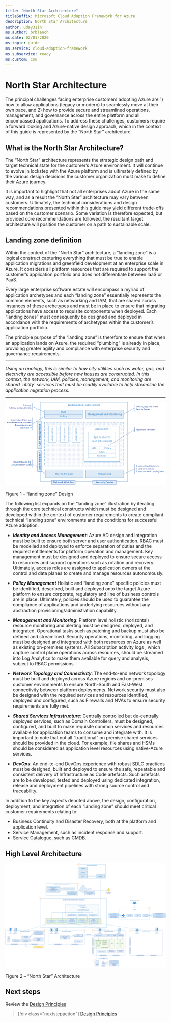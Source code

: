 ```yaml
---
title: "North Star Architecture"
titleSuffix: Microsoft Cloud Adoption Framework for Azure
description: North Star Architecture
author: uday31in
ms.author: brblanch
ms.date: 02/01/2020
ms.topic: guide
ms.service: cloud-adoption-framework
ms.subservice: ready
ms.custom: csu
---
```


# North Star Architecture

The principal challenges facing enterprise customers adopting Azure are 1) how to allow applications (legacy or modern) to seamlessly move at their own pace, and 2) how to provide secure and streamlined operations, management, and governance across the entire platform and all encompassed applications. To address these challenges, customers require a forward looking and Azure-native design approach, which in the context of this guide is represented by the “North Star” architecture.

## What is the North Star Architecture?

The “North Star” architecture represents the strategic design path and target technical state for the customer’s Azure environment. It will continue to evolve in lockstep with the Azure platform and is ultimately defined by the various design decisions the customer organization must make to define their Azure journey.

It is important to highlight that not all enterprises adopt Azure in the same way, and as a result the “North Star” architecture may vary between customers. Ultimately, the technical considerations and design recommendations presented within this guide may yield different trade-offs based on the customer scenario. Some variation is therefore expected, but provided core recommendations are followed, the resultant target architecture will position the customer on a path to sustainable scale.

## Landing zone definition

Within the context of the “North Star” architecture, a “landing zone” is a logical construct capturing everything that must be true to enable application migrations and greenfield development at an enterprise scale in Azure. It considers all platform resources that are required to support the customer’s application portfolio and does not differentiate between IaaS or PaaS.

Every large enterprise software estate will encompass a myriad of application archetypes and each “landing zone” essentially represents the common elements, such as networking and IAM, that are shared across instances of these archetypes and must be in place to ensure that migrating applications have access to requisite components when deployed. Each “landing zones” must consequently be designed and deployed in accordance with the requirements of archetypes within the customer’s application portfolio.

The principle purpose of the “landing zone” is therefore to ensure that when an application lands on Azure, the required “plumbing” is already in place, providing greater agility and compliance with enterprise security and governance requirements.

---
_Using an analogy, this is similar to how city utilities such as water, gas, and electricity are accessible before new houses are constructed. In this context, the network, IAM, policies, management, and monitoring are shared 'utility' services that must be readily available to help streamline the application migration process._
***

![landing zone](./media/lz-design.png "landing zone")

Figure 1 – “landing zone” Design

The following list expands on the “landing zone” illustration by iterating through the core technical constructs which must be designed and developed within the context of customer requirements to create compliant technical “landing zone” environments and the conditions for successful Azure adoption.

- ***Identity and Access Management***: Azure AD design and integration must be built to ensure both server and user authentication. RBAC must be modelled and deployed to enforce separation of duties and the required entitlements for platform operation and management. Key management must be designed and deployed to ensure secure access to resources and support operations such as rotation and recovery. Ultimately, access roles are assigned to application owners at the control and data planes to create and manage resources autonomously.

- ***Policy Management*** Holistic and “landing zone” specific policies must be identified, described, built and deployed onto the target Azure platform to ensure corporate, regulatory and line of business controls are in place. Ultimately, policies should be used to guarantee the compliance of applications and underlying resources without any abstraction provisioning/administration capability.

- ***Management and Monitoring***: Platform level holistic (horizontal) resource monitoring and alerting must be designed, deployed, and integrated. Operational tasks such as patching and backup must also be defined and streamlined. Security operations, monitoring, and logging must be designed and integrated with both resources on Azure as well as existing on-premises systems. All Subscription activity logs , which capture control plane operations across resources, should be streamed into Log Analytics to make them available for query and analysis, subject to RBAC permissions.

- ***Network Topology and Connectivity***: The end-to-end network topology must be built and deployed across Azure regions and on-premises customer environments to ensure North-South and East-West connectivity between platform deployments. Network security must also be designed with the required services and resources identified, deployed and configured, such as Firewalls and NVAs to ensure security requirements are fully met.

- ***Shared Services Infrastructure***: Centrally controlled but de-centrally deployed services, such as Domain Controllers, must be designed, configured, and built to make requisite common services and resources available for application teams to consume and integrate with. It is important to note that not all “traditional” on premise shared services should be provided in the cloud. For example, file shares and HSMs should be considered as application level resources using native-Azure services.

- ***DevOps***: An end-to-end DevOps experience with robust SDLC practices must be designed, built and deployed to ensure the safe, repeatable and consistent delivery of Infrastructure as Code artefacts. Such artefacts are to be developed, tested and deployed using dedicated integration, release and deployment pipelines with strong source control and traceability.

In addition to the key aspects denoted above, the design, configuration, deployment, and integration of each “landing zone” should meet critical customer requirements relating to:

- Business Continuity and Disaster Recovery, both at the platform and application level.
- Service Management, such as incident response and support.
- Service Catalogue, such as CMDB.

## High Level Architecture

![North Star Architecture](./media/ns-arch.png "North Star Architecture")

Figure 2 – “North Star” Architecture

## Next steps

Review the [Design Principles](./design-principles.md)

> [!div class="nextstepaction"]
> [Design Principles](./design-principles.md)